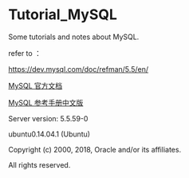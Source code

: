 # Tutorial_MySQL
Some tutorials and notes about MySQL.

refer to ：

https://dev.mysql.com/doc/refman/5.5/en/

[MySQL 官方文档](https://dev.mysql.com/doc/)

[MySQL 参考手册中文版](https://www.gitbook.com/book/strongyoung/mysql-reference-manual/details)

Server version: 5.5.59-0 

ubuntu0.14.04.1 (Ubuntu)

Copyright (c) 2000, 2018, Oracle and/or its affiliates. 

All rights reserved.
